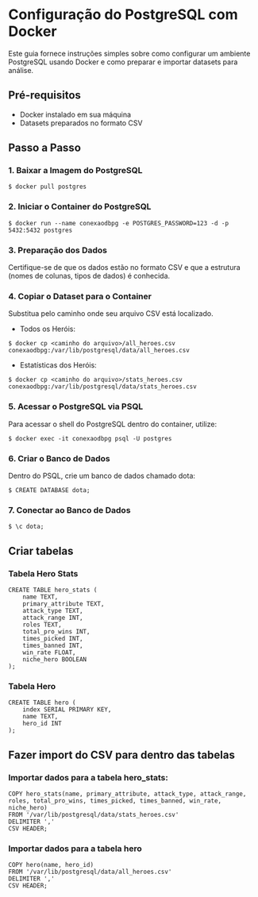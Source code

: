 # Configuração do PostgreSQL com Docker

Este guia fornece instruções simples sobre como configurar um ambiente PostgreSQL usando Docker e como preparar e importar datasets para análise.

## Pré-requisitos

- Docker instalado em sua máquina
- Datasets preparados no formato CSV

## Passo a Passo

### 1. Baixar a Imagem do PostgreSQL
```
$ docker pull postgres
```

### 2. Iniciar o Container do PostgreSQL
```
$ docker run --name conexaodbpg -e POSTGRES_PASSWORD=123 -d -p 5432:5432 postgres
```

### 3. Preparação dos Dados

Certifique-se de que os dados estão no formato CSV e que a estrutura (nomes de colunas, tipos de dados) é conhecida.

### 4. Copiar o Dataset para o Container

Substitua <caminho do arquivo> pelo caminho onde seu arquivo CSV está localizado.

- Todos os Heróis:
```
$ docker cp <caminho do arquivo>/all_heroes.csv conexaodbpg:/var/lib/postgresql/data/all_heroes.csv
```
- Estatísticas dos Heróis:
```
$ docker cp <caminho do arquivo>/stats_heroes.csv conexaodbpg:/var/lib/postgresql/data/stats_heroes.csv
```
### 5. Acessar o PostgreSQL via PSQL

Para acessar o shell do PostgreSQL dentro do container, utilize:
```
$ docker exec -it conexaodbpg psql -U postgres
```

### 6. Criar o Banco de Dados

Dentro do PSQL, crie um banco de dados chamado dota:
```
$ CREATE DATABASE dota;
```
### 7. Conectar ao Banco de Dados
```
$ \c dota;
```
## Criar tabelas


### Tabela Hero Stats
```
CREATE TABLE hero_stats (
    name TEXT,
    primary_attribute TEXT,
    attack_type TEXT,
    attack_range INT,
    roles TEXT,
    total_pro_wins INT,
    times_picked INT,
    times_banned INT,
    win_rate FLOAT,
    niche_hero BOOLEAN
);
```

### Tabela Hero
```
CREATE TABLE hero (
    index SERIAL PRIMARY KEY,
    name TEXT,
    hero_id INT
);
```
## Fazer import do CSV para dentro das tabelas

### Importar dados para a tabela hero_stats:
```
COPY hero_stats(name, primary_attribute, attack_type, attack_range, roles, total_pro_wins, times_picked, times_banned, win_rate, niche_hero)
FROM '/var/lib/postgresql/data/stats_heroes.csv'
DELIMITER ','
CSV HEADER;
```

### Importar dados para a tabela hero

```
COPY hero(name, hero_id)
FROM '/var/lib/postgresql/data/all_heroes.csv'
DELIMITER ','
CSV HEADER;
```

```
